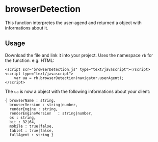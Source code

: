 browserDetection
================
This function interpretes the user-agend and returned a object with informations about it.


Usage
-----
Download the file and link it into your project. Uses the namespace `rb` for the function.
e.g. HTML:

    <script scr="browserDetection.js" type="text/javascript"></script>
    <script type="text/javascript">
        var ua = rb.browserDetection(navigator.userAgent);
    </script>

The `ua` is now a object with the following informations about your client:

    { browserName : string,
      browserVersion : string|number,
      renderEngine : string,
      renderEngineVersion	: string|number,
      os : string,
      bit : 32|64,
      mobile : true|false,
      tablet : true|false,
      fullAgent : string }
